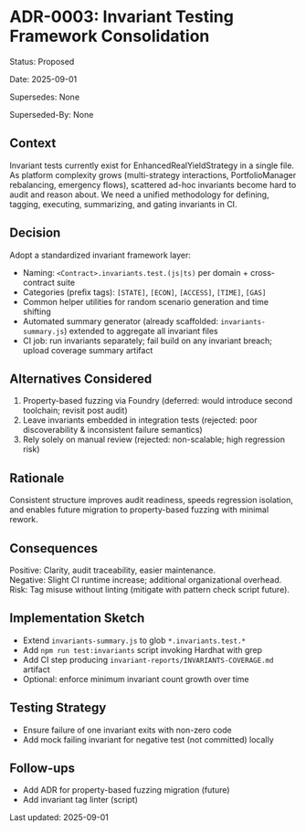 # ADR-0003: Invariant Testing Framework Consolidation

Status: Proposed

Date: 2025-09-01

Supersedes: None

Superseded-By: None

## Context

Invariant tests currently exist for EnhancedRealYieldStrategy in a single file. As platform complexity grows (multi-strategy interactions, PortfolioManager rebalancing, emergency flows), scattered ad-hoc invariants become hard to audit and reason about. We need a unified methodology for defining, tagging, executing, summarizing, and gating invariants in CI.

## Decision

Adopt a standardized invariant framework layer:

- Naming: `<Contract>.invariants.test.(js|ts)` per domain + cross-contract suite
- Categories (prefix tags): `[STATE]`, `[ECON]`, `[ACCESS]`, `[TIME]`, `[GAS]`
- Common helper utilities for random scenario generation and time shifting
- Automated summary generator (already scaffolded: `invariants-summary.js`) extended to aggregate all invariant files
- CI job: run invariants separately; fail build on any invariant breach; upload coverage summary artifact

## Alternatives Considered

1. Property-based fuzzing via Foundry (deferred: would introduce second toolchain; revisit post audit)
1. Leave invariants embedded in integration tests (rejected: poor discoverability & inconsistent failure semantics)
1. Rely solely on manual review (rejected: non-scalable; high regression risk)

## Rationale

Consistent structure improves audit readiness, speeds regression isolation, and enables future migration to property-based fuzzing with minimal rework.

## Consequences

Positive: Clarity, audit traceability, easier maintenance.  
Negative: Slight CI runtime increase; additional organizational overhead.  
Risk: Tag misuse without linting (mitigate with pattern check script future).

## Implementation Sketch

- Extend `invariants-summary.js` to glob `*.invariants.test.*`
- Add `npm run test:invariants` script invoking Hardhat with grep
- Add CI step producing `invariant-reports/INVARIANTS-COVERAGE.md` artifact
- Optional: enforce minimum invariant count growth over time

## Testing Strategy

- Ensure failure of one invariant exits with non-zero code
- Add mock failing invariant for negative test (not committed) locally

## Follow-ups

- Add ADR for property-based fuzzing migration (future)
- Add invariant tag linter (script)

Last updated: 2025-09-01
